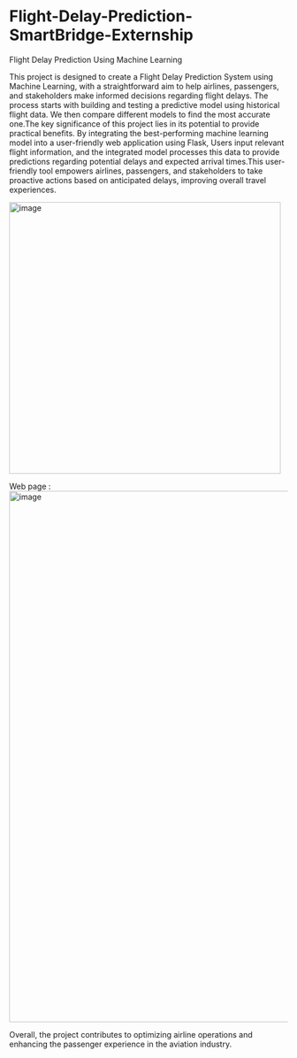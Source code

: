 # Flight-Delay-Prediction-SmartBridge-Externship

Flight Delay Prediction Using Machine Learning

This project is designed to create a Flight Delay Prediction System using Machine Learning, with a straightforward aim to help airlines, passengers, and stakeholders make informed decisions regarding flight delays. The process starts with building and testing a predictive model using historical flight data. We then compare different models to find the most accurate one.The key significance of this project lies in its potential to provide practical benefits. By integrating the best-performing machine learning model into a user-friendly web application using Flask, Users input relevant flight information, and the integrated model processes this data to provide predictions regarding potential delays and expected arrival times.This user-friendly tool empowers airlines, passengers, and stakeholders to take proactive actions based on anticipated delays, improving overall travel experiences.

<img width="491" alt="image" src="https://github.com/HarshiniBollineni1/Flight-Delay-Prediction-SmartBridge-Externship/assets/143960116/9528e856-498e-4bff-b48f-85df78c59137">

Web page : 
<img width="960" alt="image" src="https://github.com/HarshiniBollineni1/Flight-Delay-Prediction-SmartBridge-Externship/assets/143960116/6064fb55-2fef-401a-9ee2-141c46e54093">

Overall, the project contributes to optimizing airline operations and enhancing the passenger experience in the aviation industry.


